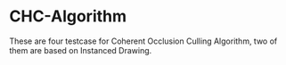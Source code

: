 # CHC-Algorithm
These are four testcase for Coherent Occlusion Culling Algorithm, two of them are based on Instanced Drawing.
